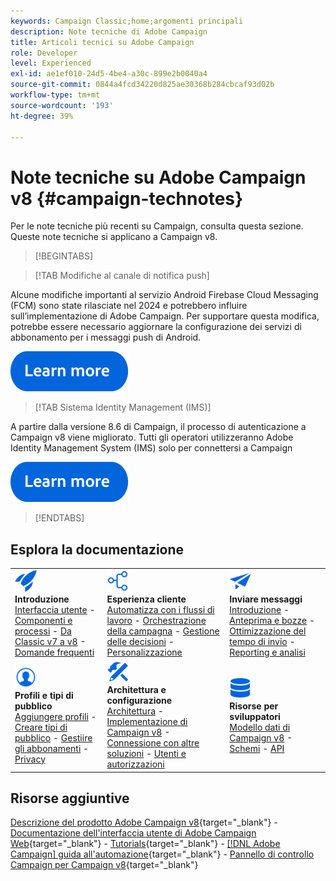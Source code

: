 ```yaml
---
keywords: Campaign Classic;home;argomenti principali
description: Note tecniche di Adobe Campaign
title: Articoli tecnici su Adobe Campaign
role: Developer
level: Experienced
exl-id: ae1ef010-24d5-4be4-a30c-899e2b0040a4
source-git-commit: 0844a4fcd34220d825ae30368b284cbcaf93d02b
workflow-type: tm+mt
source-wordcount: '193'
ht-degree: 39%

---
```


# Note tecniche su Adobe Campaign v8 {#campaign-technotes}

Per le note tecniche più recenti su Campaign, consulta questa sezione. Queste note tecniche si applicano a Campaign v8.

>[!BEGINTABS]

>[!TAB Modifiche al canale di notifica push]

Alcune modifiche importanti al servizio Android Firebase Cloud Messaging (FCM) sono state rilasciate nel 2024 e potrebbero influire sull’implementazione di Adobe Campaign. Per supportare questa modifica, potrebbe essere necessario aggiornare la configurazione dei servizi di abbonamento per i messaggi push di Android.


[![immagine](../v8//assets/do-not-localize/learn-more-button.svg)](upgrades/push-technote.md)


>[!TAB Sistema Identity Management (IMS)]

A partire dalla versione 8.6 di Campaign, il processo di autenticazione a Campaign v8 viene migliorato. Tutti gli operatori utilizzeranno Adobe Identity Management System (IMS) solo per connettersi a Campaign

[![immagine](../v8/assets/do-not-localize/learn-more-button.svg)](upgrades/migrate-users-to-ims.md)

>[!ENDTABS]

## Esplora la documentazione

<table style="table-layout:auto">
  <tr style="border: 0;">
    <td>
      <img src="../v8/assets/do-not-localize/icon-start.svg" width="35px">
    <br/>
      <strong>Introduzione</strong><br/><a href="../v8/start/campaign-ui.md">Interfaccia utente</a> - <a href="../v8/start/ac-components.md">Componenti e processi</a> - <a href="../v8/start/v7-to-v8.md">Da Classic v7 a v8</a> - <a href="../v8/start/campaign-faq.md">Domande frequenti</a>
    </td>
    <td>
      <img src="../v8/assets/do-not-localize/icon-experience.svg" width="35px">
    <br/>
      <strong>Esperienza cliente</strong><br/> <a href="../automation/workflow/about-workflows.md" target="_blank">Automatizza con i flussi di lavoro</a> - <a href="../automation/campaigns/set-up-campaigns.md" target="_blank">Orchestrazione della campagna</a> - <a href="../v8/interaction/interaction.md">Gestione delle decisioni</a> - <a href="../v8/send/personalize.md">Personalizzazione</a>
    </td>
    <td>
      <img src="../v8/assets/do-not-localize/icon-send.svg" width="35px">
    <br/>
      <strong>Inviare messaggi</strong><br/><a href="../v8/start/create-message.md">Introduzione</a> - <a href="../v8/send/preview-and-proof.md">Anteprima e bozze</a> - <a href="../v8/send/predictive.md">Ottimizzazione del tempo di invio</a> - <a href="../v8/reporting/gs-reporting.md">Reporting e analisi</a>
    </td>
  </tr>
  <tr style="border: 0;">
    <td>
      <img src="../v8/assets/do-not-localize/icon_profile-audience.svg" width="35px">
    <br/>
      <strong>Profili e tipi di pubblico</strong><br/> <a href="../v8/audiences/create-profiles.md">Aggiungere profili</a> - <a href="../v8/audiences/create-audiences.md">Creare tipi di pubblico</a> - <a href="../v8/start/subscriptions.md">Gestiire gli abbonamenti</a> - <a href="../v8/start/privacy.md">Privacy</a>
    </td>
    <td>
      <img src="../v8/assets/do-not-localize/icon-configure.svg" width="35px">
    <br/>
      <strong>Architettura e configurazione</strong><br/><a href="../v8/architecture/architecture.md">Architettura</a> - <a href="../v8/start/implement.md">Implementazione di Campaign v8</a> - <a href="../v8/connect/integration.md">Connessione con altre soluzioni</a> - <a href="../v8/start/gs-permissions.md">Utenti e autorizzazioni</a>
    </td>
    <td>
      <img src="../v8/assets/do-not-localize/icon-dev.svg" width="35px">
    <br/>
      <strong>Risorse per sviluppatori</strong><br/><a href="../v8/dev/datamodel.md">Modello dati di Campaign v8</a> - <a href="../v8/dev/schemas.md">Schemi</a> - <a href="../v8/dev/api.md">API</a>
    </td>
  </tr>
</table>

## Risorse aggiuntive

[Descrizione del prodotto Adobe Campaign v8](https://helpx.adobe.com/it/legal/product-descriptions/adobe-campaign-managed-cloud-services.html){target="_blank"} - [Documentazione dell&#39;interfaccia utente di Adobe Campaign Web](https://experienceleague.adobe.com/docs/campaign-web/v8/campaign-web-home.html?lang=it){target="_blank"} - [Tutorials](https://experienceleague.adobe.com/docs/campaign-learn/tutorials/overview.html?lang=it){target="_blank"} - [[!DNL Adobe Campaign] guida all&#39;automazione](https://experienceleague.adobe.com/docs/campaign/automation/home.html?lang=it){target="_blank"} - [Pannello di controllo Campaign per Campaign v8](https://experienceleague.adobe.com/docs/control-panel/using/discover-control-panel/key-features.html?lang=it){target="_blank"}

